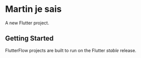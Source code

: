 # Martin je sais

A new Flutter project.

## Getting Started

FlutterFlow projects are built to run on the Flutter _stable_ release.
